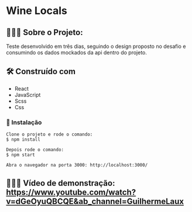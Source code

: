 # Wine Locals

## 👩🏻‍💻 Sobre o Projeto:
Teste desenvolvido em três dias, seguindo o design proposto no desafio e consumindo os dados mockados da api dentro do projeto. 

## 🛠️ Construído com
* React 
* JavaScript
* Scss
* Css


### 🔧 Instalação
```
Clone o projeto e rode o comando:
$ npm install

Depois rode o comando:
$ npm start

Abra o navegador na porta 3000: http://localhost:3000/ 
```
## 👩🏻‍💻 Vídeo de demonstração: https://www.youtube.com/watch?v=dGeOyuQBCQE&ab_channel=GuilhermeLaux
